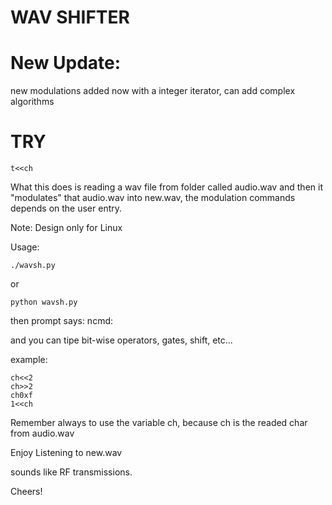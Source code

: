 # WAV SHIFTER

# New Update:

new modulations added now with a integer iterator, can add complex algorithms

# TRY

	t<<ch

What this does is reading a wav file from folder called audio.wav and then it "modulates" that audio.wav into 
new.wav, the modulation commands depends on the user entry.

Note: Design only for Linux

Usage:

	./wavsh.py

or

	python wavsh.py

then prompt says:
ncmd:

and you can tipe bit-wise operators, gates, shift, etc...

example:

	ch<<2
	ch>>2
	ch0xf
	1<<ch

Remember always to use the variable ch, because ch is the readed char from audio.wav


Enjoy Listening to new.wav

sounds like RF transmissions.

Cheers!
